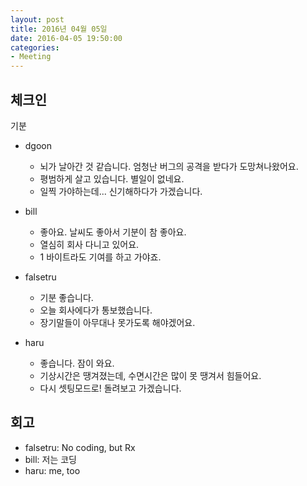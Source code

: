 ```yaml
---
layout: post
title: 2016년 04월 05일
date: 2016-04-05 19:50:00
categories:
- Meeting
---
```


## 체크인

기분

* dgoon
  * 뇌가 날아간 것 같습니다. 엄청난 버그의 공격을 받다가 도망쳐나왔어요.
  * 평범하게 살고 있습니다. 별일이 없네요.
  * 일찍 가야하는데... 신기해하다가 가겠습니다.

* bill
  * 좋아요. 날씨도 좋아서 기분이 참 좋아요.
  * 열심히 회사 다니고 있어요.
  * 1 바이트라도 기여를 하고 가야죠.

* falsetru
  * 기분 좋습니다.
  * 오늘 회사에다가 통보했습니다.
  * 장기말들이 아무대나 못가도록 해야겠어요.

* haru
  * 좋습니다. 잠이 와요.
  * 기상시간은 땡겨졌는데, 수면시간은 많이 못 땡겨서 힘들어요.
  * 다시 셋팅모드로! 돌려보고 가겠습니다. 

## 회고

* falsetru: No coding, but Rx
* bill: 저는 코딩
* haru: me, too

